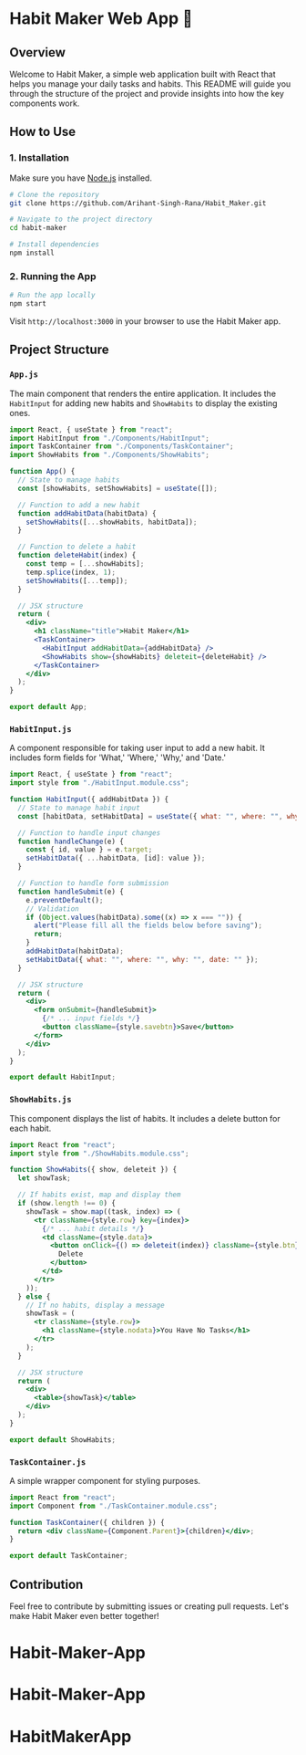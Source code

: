 
# Habit Maker Web App 🚀

## Overview

Welcome to Habit Maker, a simple web application built with React that helps you manage your daily tasks and habits. This README will guide you through the structure of the project and provide insights into how the key components work.

## How to Use

### 1. Installation

Make sure you have [Node.js](https://nodejs.org/) installed.

```bash
# Clone the repository
git clone https://github.com/Arihant-Singh-Rana/Habit_Maker.git

# Navigate to the project directory
cd habit-maker

# Install dependencies
npm install
```

### 2. Running the App

```bash
# Run the app locally
npm start
```

Visit `http://localhost:3000` in your browser to use the Habit Maker app.

## Project Structure

### `App.js`

The main component that renders the entire application. It includes the `HabitInput` for adding new habits and `ShowHabits` to display the existing ones.

```jsx
import React, { useState } from "react";
import HabitInput from "./Components/HabitInput";
import TaskContainer from "./Components/TaskContainer";
import ShowHabits from "./Components/ShowHabits";

function App() {
  // State to manage habits
  const [showHabits, setShowHabits] = useState([]);

  // Function to add a new habit
  function addHabitData(habitData) {
    setShowHabits([...showHabits, habitData]);
  }

  // Function to delete a habit
  function deleteHabit(index) {
    const temp = [...showHabits];
    temp.splice(index, 1);
    setShowHabits([...temp]);
  }

  // JSX structure
  return (
    <div>
      <h1 className="title">Habit Maker</h1>
      <TaskContainer>
        <HabitInput addHabitData={addHabitData} />
        <ShowHabits show={showHabits} deleteit={deleteHabit} />
      </TaskContainer>
    </div>
  );
}

export default App;
```

### `HabitInput.js`

A component responsible for taking user input to add a new habit. It includes form fields for 'What,' 'Where,' 'Why,' and 'Date.'

```jsx
import React, { useState } from "react";
import style from "./HabitInput.module.css";

function HabitInput({ addHabitData }) {
  // State to manage habit input
  const [habitData, setHabitData] = useState({ what: "", where: "", why: "", date: "" });

  // Function to handle input changes
  function handleChange(e) {
    const { id, value } = e.target;
    setHabitData({ ...habitData, [id]: value });
  }

  // Function to handle form submission
  function handleSubmit(e) {
    e.preventDefault();
    // Validation
    if (Object.values(habitData).some((x) => x === "")) {
      alert("Please fill all the fields below before saving");
      return;
    }
    addHabitData(habitData);
    setHabitData({ what: "", where: "", why: "", date: "" });
  }

  // JSX structure
  return (
    <div>
      <form onSubmit={handleSubmit}>
        {/* ... input fields */}
        <button className={style.savebtn}>Save</button>
      </form>
    </div>
  );
}

export default HabitInput;
```

### `ShowHabits.js`

This component displays the list of habits. It includes a delete button for each habit.

```jsx
import React from "react";
import style from "./ShowHabits.module.css";

function ShowHabits({ show, deleteit }) {
  let showTask;

  // If habits exist, map and display them
  if (show.length !== 0) {
    showTask = show.map((task, index) => (
      <tr className={style.row} key={index}>
        {/* ... habit details */}
        <td className={style.data}>
          <button onClick={() => deleteit(index)} className={style.btn}>
            Delete
          </button>
        </td>
      </tr>
    ));
  } else {
    // If no habits, display a message
    showTask = (
      <tr className={style.row}>
        <h1 className={style.nodata}>You Have No Tasks</h1>
      </tr>
    );
  }

  // JSX structure
  return (
    <div>
      <table>{showTask}</table>
    </div>
  );
}

export default ShowHabits;
```

### `TaskContainer.js`

A simple wrapper component for styling purposes.

```jsx
import React from "react";
import Component from "./TaskContainer.module.css";

function TaskContainer({ children }) {
  return <div className={Component.Parent}>{children}</div>;
}

export default TaskContainer;
```

## Contribution

Feel free to contribute by submitting issues or creating pull requests. Let's make Habit Maker even better together!

# Habit-Maker-App
# Habit-Maker-App
# HabitMakerApp

